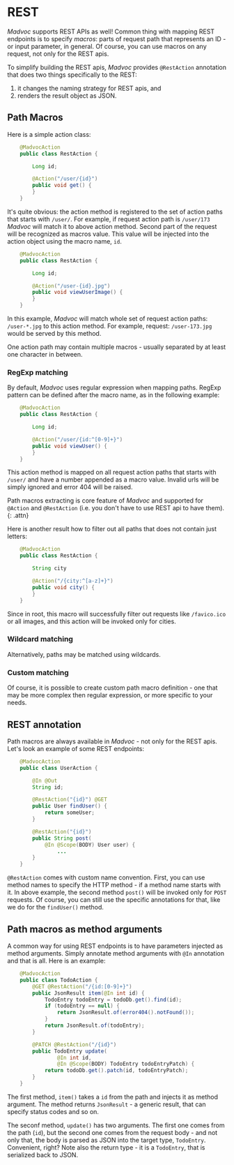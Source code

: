 # REST

*Madvoc* supports REST APIs as well! Common thing with mapping REST endpoints is to specify _macros_: parts of request path that represents an ID - or input parameter, in general. Of course, you can use macros on any request, not only for the REST apis.

To simplify building the REST apis, *Madvoc* provides `@RestAction` annotation that does two things specifically to the REST:

1. it changes the naming strategy for REST apis, and
2. renders the result object as JSON.

## Path Macros

Here is a simple action class:

~~~~~ java
    @MadvocAction
    public class RestAction {

    	Long id;

    	@Action("/user/{id}")
    	public void get() {
    	}
    }
~~~~~

It's quite obvious: the action method is registered to the set of action
paths that starts with `/user/`. For example, if request action path
is `/user/173` *Madvoc* will match it to above action method. Second
part of the request will be recognized as macros value. This value will
be injected into the action object using the macro name, `id`.

~~~~~ java
    @MadvocAction
    public class RestAction {

    	Long id;

    	@Action("/user-{id}.jpg")
    	public void viewUserImage() {
    	}
    }
~~~~~

In this example, *Madvoc* will match whole set of request action paths:
`/user-*.jpg` to this action method. For example, request:
`/user-173.jpg` would be served by this method.

One action path may contain multiple macros - usually separated by at
least one character in between.

### RegExp matching

By default, *Madvoc* uses regular expression when mapping paths. RegExp pattern can be defined after the macro name, as in the following
example:

~~~~~ java
    @MadvocAction
    public class RestAction {

    	Long id;

    	@Action("/user/{id:^[0-9]+}")
    	public void viewUser() {
    	}
    }
~~~~~

This action method is mapped on all request action paths that starts
with `/user/` and have a number appended as a macro value. Invalid urls
will be simply ignored and error 404 will be raised.

Path macros extracting is core feature of *Madvoc* and supported for `@Action` and `@RestAction` (i.e. you don't have to use REST api to have them).
{: .attn}

Here is another result how to filter out all paths that does not contain just letters:

~~~~~ java
    @MadvocAction
    public class RestAction {

    	String city

    	@Action("/{city:^[a-z]+}")
    	public void city() {
    	}
    }
~~~~~

Since in root, this macro will successfully filter out requests like
`/favico.ico` or all images, and this action will be invoked only for
cities.

### Wildcard matching

Alternatively, paths may be matched using wildcards.

### Custom matching

Of course, it is possible to create custom path macro definition - one
that may be more complex then regular expression, or more specific
to your needs.

## REST annotation

Path macros are always available in *Madvoc* - not only for the REST apis.
Let's look an example of some REST endpoints:

~~~~~ java
    @MadvocAction
    public class UserAction {

        @In @Out
        String id;

        @RestAction("{id}") @GET
        public User findUser() {
            return someUser;
        }

        @RestAction("{id}")
        public String post(
            @In @Scope(BODY) User user) {
                ...
        }
    }
~~~~~

`@RestAction` comes with custom name convention. First, you can use method names to specify the HTTP method - if a method name starts with it. In above example, the second method `post()` will be invoked only for `POST` requests. Of course, you can still use the specific annotations for that, like we do for the `findUser()` method.

## Path macros as method arguments

A common way for using REST endpoints is to have parameters injected as method arguments. Simply annotate method arguments with `@In` annotation and that is all. Here is an example:

~~~~~ java
    @MadvocAction
    public class TodoAction {
        @GET @RestAction("/{id:[0-9]+}")
        public JsonResult item(@In int id) {
            TodoEntry todoEntry = todoDb.get().find(id);
            if (todoEntry == null) {
                return JsonResult.of(error404().notFound());
            }
            return JsonResult.of(todoEntry);
        }

        @PATCH @RestAction("/{id}")
        public TodoEntry update(
                @In int id,
                @In @Scope(BODY) TodoEntry todoEntryPatch) {
            return todoDb.get().patch(id, todoEntryPatch);
        }
    }
~~~~~

The first method, `item()` takes a `id` from the path and injects it as method argument. The method returns `JsonResult` - a generic result, that can specify status codes and so on.

The seconf method, `update()` has two arguments. The first one comes from the path (`id`), but the second one comes from the request body - and not only that, the body is parsed as JSON into the target type, `TodoEntry`. Convenient, right? Note also the return type - it is a `TodoEntry`, that is serialized back to JSON.